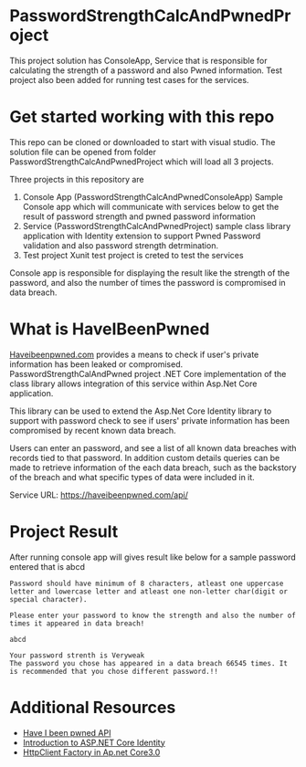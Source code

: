 # PasswordStrengthCalcAndPwnedProject
This project solution has ConsoleApp, Service that is responsible for calculating the strength of a password and also Pwned information. Test project also been added for running test cases for the services.

# Get started working with this repo

This repo can be cloned or downloaded to start with visual studio. The solution file can be opened from folder PasswordStrengthCalcAndPwnedProject which will load all 3 projects.

Three projects in this repository are 
1. Console App (PasswordStrengthCalcAndPwnedConsoleApp)
    Sample Console app which will communicate with services below to get the result of password strength and pwned password information
2. Service (PasswordStrengthCalcAndPwnedProject)
    sample class library application with Identity extension to support Pwned Password validation and also password strength                 detrmination.
3. Test project
    Xunit test project is creted to test the services

Console app is responsible for displaying the result like the strength of the password, and also the number of times the password is compromised in data breach.

# What is HaveIBeenPwned

<a href="https://haveibeenpwned.com/">Haveibeenpwned.com</a> provides a means to check if user's private information has been leaked or compromised. PasswordStrengthCalAndPwned project .NET Core implementation of the class library allows integration of this service within Asp.Net Core application.

This library can be used to extend the Asp.Net Core Identity library to support with password check to see if users' private information has been compromised by recent known data breach.

Users can enter an password, and see a list of all known data breaches with records tied to that password. In addition custom details queries can be made to retrieve information of the each data breach, such as the backstory of the breach and what specific types of data were included in it.

Service URL: https://haveibeenpwned.com/api/ 

# Project Result

After running console app will gives result like below for a sample password entered that is abcd

````
Password should have minimum of 8 characters, atleast one uppercase letter and lowercase letter and atleast one non-letter char(digit or special character).

Please enter your password to know the strength and also the number of times it appeared in data breach!

abcd

Your password strenth is Veryweak
The password you chose has appeared in a data breach 66545 times. It is recommended that you chose different password.!!

````

# Additional Resources
<ul>
  <li><a href="https://haveibeenpwned.com/Passwords">Have I been pwned API</a></li>
  <li> <a href="https://docs.microsoft.com/en-us/aspnet/core/security/authentication/identity">Introduction to ASP.NET Core Identity</a>
  </li>
  <li><a href="https://docs.microsoft.com/en-us/aspnet/core/fundamentals/http-requests?view=aspnetcore-3.1">HttpClient Factory in Ap.net      Core3.0</a></li>
</ul>

  

 

  

